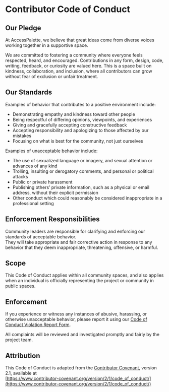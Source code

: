 # Contributor Code of Conduct

## Our Pledge

At AccessPalette, we believe that great ideas come from diverse voices working together in a supportive space.

We are committed to fostering a community where everyone feels respected, heard, and encouraged. Contributions in any form, design, code, writing, feedback, or curiosity are valued here. 
This is a space built on kindness, collaboration, and inclusion, where all contributors can grow without fear of exclusion or unfair treatment.

## Our Standards

Examples of behavior that contributes to a positive environment include:

- Demonstrating empathy and kindness toward other people  
- Being respectful of differing opinions, viewpoints, and experiences  
- Giving and gracefully accepting constructive feedback  
- Accepting responsibility and apologizing to those affected by our mistakes  
- Focusing on what is best for the community, not just ourselves

Examples of unacceptable behavior include:

- The use of sexualized language or imagery, and sexual attention or advances of any kind  
- Trolling, insulting or derogatory comments, and personal or political attacks  
- Public or private harassment  
- Publishing others’ private information, such as a physical or email address, without their explicit permission  
- Other conduct which could reasonably be considered inappropriate in a professional setting

## Enforcement Responsibilities

Community leaders are responsible for clarifying and enforcing our standards of acceptable behavior.  
They will take appropriate and fair corrective action in response to any behavior that they deem inappropriate, threatening, offensive, or harmful.

## Scope

This Code of Conduct applies within all community spaces, and also applies when an individual is officially representing the project or community in public spaces.

## Enforcement

If you experience or witness any instances of abusive, harassing, or otherwise unacceptable behavior, please report it using our [Code of Conduct Violation Report Form](https://example.com/report-form).

All complaints will be reviewed and investigated promptly and fairly by the project team.

## Attribution

This Code of Conduct is adapted from the [Contributor Covenant][homepage], version 2.1, available at  
[https://www.contributor-covenant.org/version/2/1/code_of_conduct/](https://www.contributor-covenant.org/version/2/1/code_of_conduct/)

[homepage]: https://www.contributor-covenant.org

